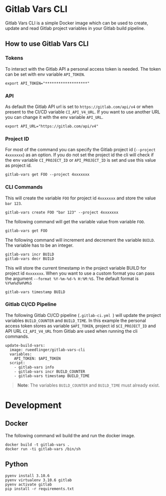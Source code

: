 # Gitlab Vars CLI
Gitlab Vars CLI is a simple Docker image which can be used to create, update and read Gitlab 
project variables in your Gitlab build pipeline.


## How to use Gitlab Vars CLI
### Tokens
To interact with the Gitlab API a personal access token is needed.
The token can be set with env variable `API_TOKEN`.  
```
export API_TOKEN="*******************"
```

### API
As default the Gitlab API url is set to `https://gitlab.com/api/v4` or when present to the CI/CD variable `CI_API_V4_URL`. 
If you want to use another URL you can change it with the env variable `API_URL`. 


```
export API_URL="https://gitlab.com/api/v4"
```

### Project ID
For most of the command you can specify the Gitlab project id (`--project 4xxxxxxx`) as an option.
If you do not set the project id the cli will check if the env variable `CI_PROJECT_ID` or `API_PROJECT_ID` 
is set and use this value as project id.

```
gitlab-vars get FOO --project 4xxxxxxx
```

### CLI Commands
This will create the variable `FOO` for project id `4xxxxxxx` and store the value `bar 123`. 

```
gitlab-vars create FOO "bar 123" --project 4xxxxxxx
```


The following command will get the variable value from variable `FOO`.
```
gitlab-vars get FOO
```

The following command will increment and decrement the variable  `BUILD`. The variable
has to be an integer.
```
gitlab-vars incr BUILD
gitlab-vars decr BUILD
```

This will store the current timestamp in the project variable BUILD for project id `4xxxxxxx`.
When you want to use a custom format you can pass the argument `--format %Y-%m-%d-% H:%M:%S`. 
The default format is `%Y%m%d%H%M%S`

```
gitlab-vars timestamp BUILD
```

### Gitlab CI/CD Pipeline
The following Gitlab CI/CD pipeline (`.gitlab-ci.yml `) will update the project variables `BUILD_COUNTER` and `BUILD_TIME`.
In this example the personal access token stores as variable `$API_TOKEN`, project id `$CI_PROJECT_ID` and API URL `CI_API_V4_URL` 
from Gitlab are used when running the cli commands.

```
update-build-vars:
  image: rueedlinger/gitlab-vars-cli
  variables:
    API_TOKEN: $API_TOKEN
  script: 
    - gitlab-vars info
    - gitlab-vars incr BUILD_COUNTER
    - gitlab-vars timestamp BUILD_TIME
```


> **Note**: The variables `BUILD_COUNTER` and `BUILD_TIME` must already exist.

# Development
## Docker
The following command wil build the and run the docker image.
```
docker build -t gitlab-vars .
docker run -ti gitlab-vars /bin/sh 
```

## Python
```
pyenv install 3.10.6
pyenv virtualenv 3.10.6 gitlab
pyenv activate gitlab
pip install -r requirements.txt
```

